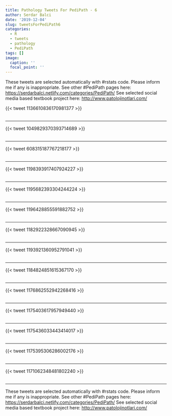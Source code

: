 ```yaml
---
title: Pathology Tweets For PediPath - 6
author: Serdar Balci
date: '2019-12-04'
slug: tweetsForPediPath6
categories:
  - R
  - tweets
  - pathology
  - PediPath
tags: []
image:
  caption: ''
  focal_point: ''
---
```



These tweets are selected automatically with #rstats code. Please inform me if any is inappropriate.
See other #PediPath pages here: https://serdarbalci.netlify.com/categories/PediPath/ 
See selected social media based textbook project here: http://www.patolojinotlari.com/

{{< tweet 1136610836170981377 >}}
<br>
<br>
<hr>
{{< tweet 1049829370393714689 >}}
<br>
<br>
<hr>
{{< tweet 608315187767218177 >}}
<br>
<br>
<hr>
{{< tweet 1198393917407924227 >}}
<br>
<br>
<hr>
{{< tweet 1195682393304244224 >}}
<br>
<br>
<hr>
{{< tweet 1196428855591882752 >}}
<br>
<br>
<hr>
{{< tweet 1182922328667090945 >}}
<br>
<br>
<hr>
{{< tweet 1193921360952791041 >}}
<br>
<br>
<hr>
{{< tweet 1184824851615367170 >}}
<br>
<br>
<hr>
{{< tweet 1176862552942268416 >}}
<br>
<br>
<hr>
{{< tweet 1175403617957949440 >}}
<br>
<br>
<hr>
{{< tweet 1175436033443414017 >}}
<br>
<br>
<hr>
{{< tweet 1175395306286002176 >}}
<br>
<br>
<hr>
{{< tweet 1171062348481802240 >}}
<br>
<br>
<hr>


These tweets are selected automatically with #rstats code. Please inform me if any is inappropriate.
See other #PediPath pages here: https://serdarbalci.netlify.com/categories/PediPath/ 
See selected social media based textbook project here: http://www.patolojinotlari.com/
